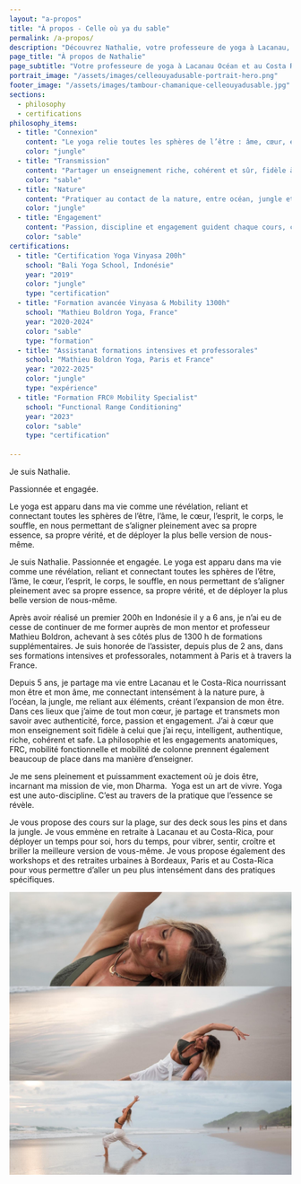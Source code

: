 ```yaml
---
layout: "a-propos"
title: "À propos - Celle où ya du sable"
permalink: /a-propos/
description: "Découvrez Nathalie, votre professeure de yoga à Lacanau, et son approche unique du Vinyasa et Yin Yoga."
page_title: "À propos de Nathalie"
page_subtitle: "Votre professeure de yoga à Lacanau Océan et au Costa Rica"
portrait_image: "/assets/images/celleouyadusable-portrait-hero.png"
footer_image: "/assets/images/tambour-chamanique-celleouyadusable.jpg"
sections:
  - philosophy
  - certifications
philosophy_items:
  - title: "Connexion"
    content: "Le yoga relie toutes les sphères de l’être : âme, cœur, esprit, corps et souffle. Il permet de s’aligner avec sa propre essence et de révéler sa vérité intérieure."
    color: "jungle"
  - title: "Transmission"
    content: "Partager un enseignement riche, cohérent et sûr, fidèle à mes mentors, pour accompagner chacun avec authenticité, intelligence et bienveillance."
    color: "sable"
  - title: "Nature"
    content: "Pratiquer au contact de la nature, entre océan, jungle et pins, favorise l’ancrage, la croissance et l’expansion de l’être."
    color: "jungle"
  - title: "Engagement"
    content: "Passion, discipline et engagement guident chaque cours, chaque retraite et chaque partage, pour incarner pleinement mon Dharma et accompagner votre évolution."
    color: "sable"
certifications:
  - title: "Certification Yoga Vinyasa 200h"
    school: "Bali Yoga School, Indonésie"
    year: "2019"
    color: "jungle"
    type: "certification"
  - title: "Formation avancée Vinyasa & Mobility 1300h"
    school: "Mathieu Boldron Yoga, France"
    year: "2020-2024"
    color: "sable"
    type: "formation"
  - title: "Assistanat formations intensives et professorales"
    school: "Mathieu Boldron Yoga, Paris et France"
    year: "2022-2025"
    color: "jungle"
    type: "expérience"
  - title: "Formation FRC® Mobility Specialist"
    school: "Functional Range Conditioning"
    year: "2023"
    color: "sable"
    type: "certification"

---
```


Je suis Nathalie.

Passionnée et engagée.

Le yoga est apparu dans ma vie comme une révélation, reliant et connectant toutes les sphères de l’être, l’âme, le cœur, l’esprit, le corps, le souffle, en nous permettant de s’aligner pleinement avec sa propre essence, sa propre vérité, et de déployer la plus belle version de nous-même.

<!--more-->
Je suis Nathalie.
Passionnée et engagée.
Le yoga est apparu dans ma vie comme une révélation, reliant et connectant toutes les sphères de l’être, l’âme, le cœur, l’esprit, le corps, le souffle, en nous permettant de s’aligner pleinement avec sa propre essence, sa propre vérité, et de déployer la plus belle version de nous-même.

Après avoir réalisé un premier 200h en Indonésie il y a 6 ans, je n’ai eu de cesse de continuer de me former auprès de mon mentor et professeur Mathieu Boldron, achevant à ses côtés plus de 1300 h de formations supplémentaires.
Je suis honorée de l’assister, depuis plus de 2 ans, dans ses formations intensives et professorales, notamment à Paris et à travers la France.

Depuis 5 ans, je partage ma vie entre Lacanau et le Costa-Rica nourrissant mon être et mon âme, me connectant intensément à la nature pure, à l’océan, la jungle, me reliant aux éléments, créant l’expansion de mon être. Dans ces lieux que j’aime de tout mon cœur, je partage et transmets mon savoir avec authenticité, force, passion et engagement. J’ai à cœur que mon enseignement soit fidèle à celui que j’ai reçu, intelligent, authentique, riche, cohérent et safe. La philosophie et les engagements anatomiques, FRC, mobilité fonctionnelle et mobilité de colonne prennent également beaucoup de place dans ma manière d’enseigner.

Je me sens pleinement et puissamment exactement où je dois être, incarnant ma mission de vie, mon Dharma. 
Yoga est un art de vivre.
Yoga est une auto-discipline.
C’est au travers de la pratique que l’essence se révèle.

Je vous propose des cours sur la plage, sur des deck sous les pins et dans la jungle. Je vous emmène en retraite à Lacanau et au Costa-Rica, pour déployer un temps pour soi, hors du temps, pour vibrer, sentir, croître et briller la meilleure version de vous-même.
Je vous propose également des workshops et des retraites urbaines à Bordeaux, Paris et au Costa-Rica pour vous permettre d’aller un peu plus intensément dans des pratiques spécifiques.

![Cours de yoga sur la plage de Lacanau Océan](/assets/images/triptyque-celleouyadusable.jpg)
